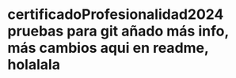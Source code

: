# certificadoProfesionalidad2024 pruebas para git añado más info, más cambios aqui en readme, holalala
